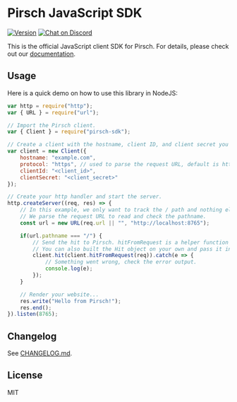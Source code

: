 # Pirsch JavaScript SDK

<a href="https://www.npmjs.com/package/pirsch-sdk"><img src="https://img.shields.io/npm/v/pirsch-sdk.svg?sanitize=true" alt="Version"></a>
<a href="https://discord.gg/fAYm4Cz"><img src="https://img.shields.io/discord/739184135649886288?logo=discord" alt="Chat on Discord"></a>

This is the official JavaScript client SDK for Pirsch. For details, please check out our [documentation](https://docs.pirsch.io/).

## Usage

Here is a quick demo on how to use this library in NodeJS:

```js
var http = require("http");
var { URL } = require("url");

// Import the Pirsch client.
var { Client } = require("pirsch-sdk");

// Create a client with the hostname, client ID, and client secret you have configured on the Pirsch dashboard.
var client = new Client({
    hostname: "example.com",
    protocol: "https", // used to parse the request URL, default is http
    clientId: "<client_id>",
    clientSecret: "<client_secret>"
});

// Create your http handler and start the server.
http.createServer((req, res) => {
    // In this example, we only want to track the / path and nothing else.
    // We parse the request URL to read and check the pathname.
    const url = new URL(req.url || "", "http://localhost:8765");

    if(url.pathname === "/") {
        // Send the hit to Pirsch. hitFromRequest is a helper function that returns all required information from the request.
        // You can also built the Hit object on your own and pass it in.
        client.hit(client.hitFromRequest(req)).catch(e => {
            // Something went wrong, check the error output.
            console.log(e);
        });
    }

    // Render your website...
    res.write("Hello from Pirsch!");
    res.end();
}).listen(8765);
```

## Changelog

See [CHANGELOG.md](CHANGELOG.md).

## License

MIT
